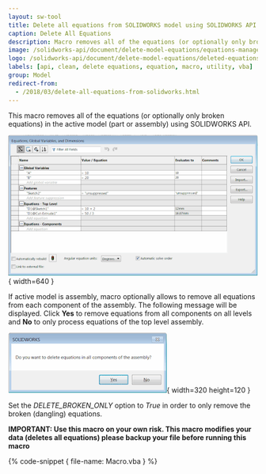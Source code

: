 ```yaml
---
layout: sw-tool
title: Delete all equations from SOLIDWORKS model using SOLIDWORKS API
caption: Delete All Equations
description: Macro removes all of the equations (or optionally only broken equations) in the active model (part or assembly)
image: /solidworks-api/document/delete-model-equations/equations-manager.png
logo: /solidworks-api/document/delete-model-equations/deleted-equations.svg
labels: [api, clean, delete equations, equation, macro, utility, vba]
group: Model
redirect-from:
  - /2018/03/delete-all-equations-from-solidworks.html
---
```

This macro removes all of the equations (or optionally only broken equations) in the active model (part or assembly) using SOLIDWORKS API.

![Equations Manager dialog](equations-manager.png){ width=640 }

If active model is assembly, macro optionally allows to remove all equations from each component of the assembly. The following message will be displayed. Click **Yes** to remove equations from all components on all levels and **No** to only process equations of the top level assembly.

![Macro option to delete equations in the assembly components](delete-comps.png){ width=320 height=120 }

Set the *DELETE_BROKEN_ONLY* option to *True* in order to only remove the broken (dangling) equations.

**IMPORTANT: Use this macro on your own risk. This macro modifies your data (deletes all equations) please backup your file before running this macro**

{% code-snippet { file-name: Macro.vba } %}
